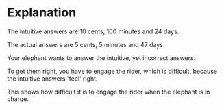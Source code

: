 # Explanation

The intuitive answers are 10 cents, 100 minutes and 24 days. 

The actual answers are 5 cents, 5 minutes and 47 days. 

Your elephant wants to answer the intuitive, yet incorrect answers. 

To get them right, you have to engage the rider, which is difficult, because the intuitive answers 'feel' right. 

This shows how difficult it is to engage the rider when the elephant is in charge. 



